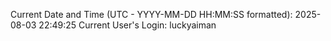 Current Date and Time (UTC - YYYY-MM-DD HH:MM:SS formatted): 2025-08-03 22:49:25
Current User's Login: luckyaiman
